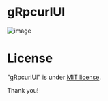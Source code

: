 # gRpcurlUI

![image](https://user-images.githubusercontent.com/54029057/147756495-ace6b047-19ef-49d8-ac0f-4725d08760cd.png)
  
# License
 
"gRpcurlUI" is under [MIT license](https://en.wikipedia.org/wiki/MIT_License).
 
 
Thank you!